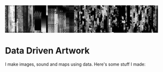 ![alt text](banner.png)

# Data Driven Artwork

I make images, sound and maps using data. Here's some stuff I made:


